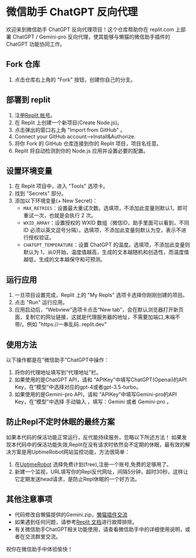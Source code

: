 # 微信助手 ChatGPT 反向代理

欢迎来到微信助手 ChatGPT 反向代理项目！这个仓库帮助你在 replit.com 上部署 ChatGPT / Gemini-pro 反向代理，使其能够与懒猫的微信助手插件的 ChatGPT 功能协同工作。

## Fork 仓库

1. 点击仓库右上角的 "Fork" 按钮，创建你自己的分支。

## 部署到 replit

1. 注册[Replit 帐号](https://replit.com/)。
2. 在 Replit 上创建一个新项目(Create Node.js)。
3. 点击弹出的窗口右上角 "Import from GitHub" 。
4. Connect your GitHub account-->Install&Authorize.
5. 将你 Fork 的 GitHub 仓库连接到你的 Replit 项目，项目名任意。
6. Replit 将自动检测到你的 Node.js 应用并设置必要的配置。

## 设置环境变量

1. 在 Replit 项目中，进入 "Tools" 选项卡。
2. 找到 "Secrets" 部分。
3. 添加以下环境变量(+ New Secret)：
   - `MAX_RETRIES`：设置最大重试次数。选填项，不添加此变量则默认1，即可重试一次，也就是会执行 2 次。
   - `WXID_ARRAY`：设置授权的 WXID 数组（微信ID，助手里面可以看到，不同 ID 必须以英文逗号分隔）。选填项，不添加此变量则默认为空，表示不进行授权验证。
   - `CHATGPT_TEMPERATURE`：设置 ChatGPT 的温度。选填项，不添加此变量则默认为 1，从0开始，温度值越高，生成的文本越随机和创造性，而温度值越低，生成的文本越保守和可预测。

## 运行应用

1. 一旦项目设置完成，Replit 上的 "My Repls" 选项卡选择你刚刚创建的项目。
2. 点击 "Run" 运行应用。
3. 应用启动后，“Webview”选项卡点击“New tab”，会在默认浏览器打开新页面，复制它的网址链接，这就是代理服务器的地址，不需要加端口,末端不带/。例如 "https://一串乱码..replit.dev"

## 使用方法
以下操作都是在“微信助手”ChatGPT中操作：
1. 将你的代理地址填写到“代理地址”栏。
2. 如果使用的是ChatGPT API，请和 “APIKey”中填写ChatGPT(Openai)的API Key，在“模型”中选择对应的gpt-4或者gpt-3.5-turbo。
3. 如果使用的是Gemini-pro API，请和 “APIKey”中填写Gemini-pro的API Key，在“模型”中选择 手动输入 ，填写：Gemini 或者 Gemini-pro 。

## 防止Repl不定时休眠的最终方案
如果本代码的保活功能正常运行，反代能持续服务，忽略以下所述方法！
如果发现本代码中的保活功能失效,Replit在没有请求时依然会不定期的休眠，最有效的解决方案是用UptimeRobot网站监控功能，方法很简单：
1. 在[UptimeRobot](https://uptimerobot.com/) 选择免费计划(free),注册一个账号,免费的足够用了。
2. 新建一个监视，URL填写你的Repl反代网址，间隔5分钟，超时30秒。这样让它定期发送head请求，是防止Repl休眠的一个好方法。

## 其他注意事项
- 代码修改自懒猫提供的Gemini.zip，[懒猫插件交流](https://t.me/maogroup)
- 如果遇到任何问题，请参考[Replit 文档](https://docs.replit.com)进行故障排除。
- 有关微信助手ChatGPT相关功能使用，请查看微信助手中的详细使用说明，或者在交流群里交流。

祝你在微信助手中体验愉快！
